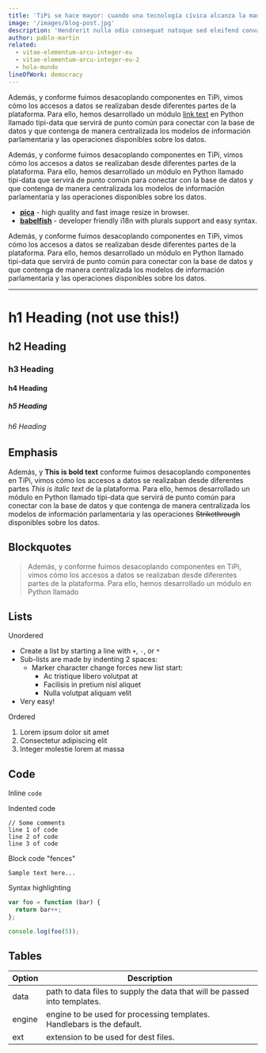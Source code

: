```yaml
---
title: 'TiPi se hace mayor: cuando una tecnología cívica alcanza la madurez'
image: '/images/blog-post.jpg'
description: 'Hendrerit nulla odio consequat natoque sed eleifend convallis non. Nisl viverra tincidunt id vitae urna sapien lacinia.'
author: pablo-martin
related:
  - vitae-elementum-arcu-integer-eu
  - vitae-elementum-arcu-integer-eu-2
  - hola-mundo
lineOfWork: democracy
---
```


Además, y conforme fuimos desacoplando componentes en TiPi, vimos cómo los accesos a datos se realizaban desde diferentes partes de la plataforma. Para ello, hemos desarrollado un módulo [link text](http://dev.nodeca.com) en Python llamado tipi-data que servirá de punto común para conectar con la base de datos y que contenga de manera centralizada los modelos de información parlamentaria y las operaciones disponibles sobre los datos.

Además, y conforme fuimos desacoplando componentes en TiPi, vimos cómo los accesos a datos se realizaban desde diferentes partes de la plataforma. Para ello, hemos desarrollado un módulo en Python llamado tipi-data que servirá de punto común para conectar con la base de datos y que contenga de manera centralizada los modelos de información parlamentaria y las operaciones disponibles sobre los datos.


- __[pica](https://nodeca.github.io/pica/demo/)__ - high quality and fast image
  resize in browser.
- __[babelfish](https://github.com/nodeca/babelfish/)__ - developer friendly
  i18n with plurals support and easy syntax.

Además, y conforme fuimos desacoplando componentes en TiPi, vimos cómo los accesos a datos se realizaban desde diferentes partes de la plataforma. Para ello, hemos desarrollado un módulo en Python llamado tipi-data que servirá de punto común para conectar con la base de datos y que contenga de manera centralizada los modelos de información parlamentaria y las operaciones disponibles sobre los datos.

---

# h1 Heading (not use this!)
## h2 Heading
### h3 Heading
#### h4 Heading
##### h5 Heading
###### h6 Heading

## Emphasis

Además, y **This is bold text** conforme fuimos desacoplando componentes en TiPi, vimos cómo  los accesos a datos se realizaban desde diferentes partes *This is italic text* de la plataforma. Para ello, hemos desarrollado un módulo en Python llamado tipi-data que servirá de punto común para conectar con la base de datos y que contenga de manera centralizada los modelos de información parlamentaria y las operaciones ~~Strikethrough~~ disponibles sobre los datos.


## Blockquotes


> Además, y conforme fuimos desacoplando componentes en TiPi, vimos cómo los accesos a datos se realizaban desde diferentes partes de la plataforma. Para ello, hemos desarrollado un módulo en Python llamado

## Lists

Unordered

+ Create a list by starting a line with `+`, `-`, or `*`
+ Sub-lists are made by indenting 2 spaces:
  - Marker character change forces new list start:
    * Ac tristique libero volutpat at
    + Facilisis in pretium nisl aliquet
    - Nulla volutpat aliquam velit
+ Very easy!

Ordered

1. Lorem ipsum dolor sit amet
2. Consectetur adipiscing elit
3. Integer molestie lorem at massa

## Code

Inline `code`

Indented code

    // Some comments
    line 1 of code
    line 2 of code
    line 3 of code


Block code "fences"

```
Sample text here...
```

Syntax highlighting

``` js
var foo = function (bar) {
  return bar++;
};

console.log(foo(5));
```

## Tables

| Option | Description |
| ------ | ----------- |
| data   | path to data files to supply the data that will be passed into templates. |
| engine | engine to be used for processing templates. Handlebars is the default. |
| ext    | extension to be used for dest files. |
